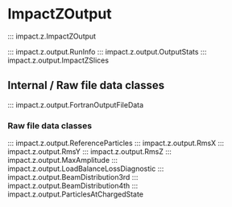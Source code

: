 # ImpactZOutput

::: impact.z.ImpactZOutput

::: impact.z.output.RunInfo
::: impact.z.output.OutputStats
::: impact.z.output.ImpactZSlices

## Internal / Raw file data classes

::: impact.z.output.FortranOutputFileData

### Raw file data classes

::: impact.z.output.ReferenceParticles
::: impact.z.output.RmsX
::: impact.z.output.RmsY
::: impact.z.output.RmsZ
::: impact.z.output.MaxAmplitude
::: impact.z.output.LoadBalanceLossDiagnostic
::: impact.z.output.BeamDistribution3rd
::: impact.z.output.BeamDistribution4th
::: impact.z.output.ParticlesAtChargedState
